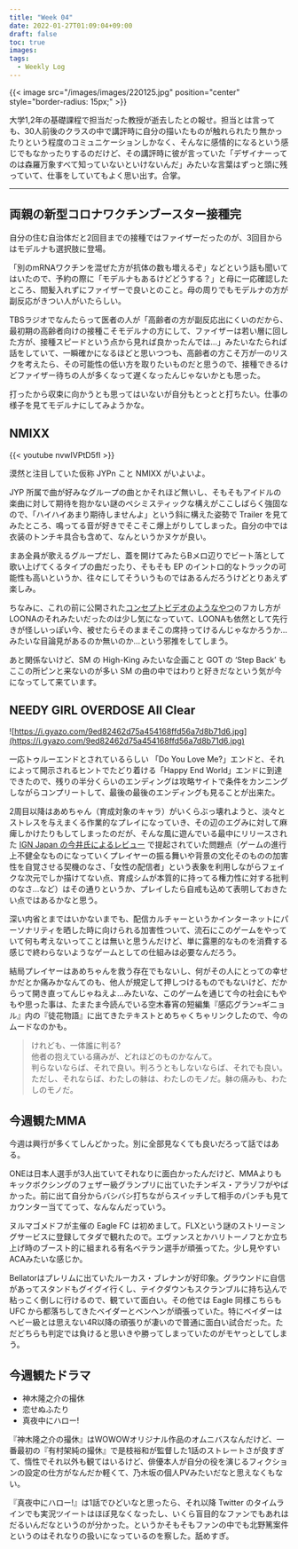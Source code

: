 ```yaml
---
title: "Week 04"
date: 2022-01-27T01:09:04+09:00
draft: false
toc: true
images: 
tags:
  - Weekly Log
---
```

{{< image src="/images/images/220125.jpg" position="center" style="border-radius: 15px;" >}}

大学1,2年の基礎課程で担当だった教授が逝去したとの報せ。担当とは言っても、30人前後のクラスの中で講評時に自分の描いたものが触れられたり無かったりという程度のコミュニケーションしかなく、そんなに感情的になるという感じでもなかったりするのだけど、その講評時に彼が言っていた「デザイナーってのは森羅万象すべて知っていないといけないんだ」みたいな言葉はずっと頭に残っていて、仕事をしていてもよく思い出す。合掌。
 <!--more--> 
---

## 両親の新型コロナワクチンブースター接種完

自分の住む自治体だと2回目までの接種ではファイザーだったのが、3回目からはモデルナも選択肢に登場。

「別のmRNAワクチンを混ぜた方が抗体の数も増えるぞ」などという話も聞いてはいたので、予約の際に「モデルナもあるけどどうする？」と母に一応確認したところ、間髪入れずにファイザーで良いとのこと。母の周りでもモデルナの方が副反応がきつい人がいたらしい。

TBSラジオでなんたらって医者の人が「高齢者の方が副反応出にくいのだから、最初期の高齢者向けの接種こそモデルナの方にして、ファイザーは若い層に回した方が、接種スピードという点から見れば良かったんでは…」みたいなたられば話をしていて、一瞬確かになるほどと思いつつも、高齢者の方こそ万が一のリスクを考えたら、その可能性の低い方を取りたいものだと思うので、接種できるけどファイザー待ちの人が多くなって遅くなったんじゃないかとも思った。

打ったから収束に向かうとも思ってはいないが自分もとっとと打ちたい。仕事の様子を見てモデルナにしてみようかな。

## NMIXX

{{< youtube nvwIVPtD5fI >}}

漠然と注目していた仮称 JYPn こと NMIXX がいよいよ。

JYP 所属で曲が好みなグループの曲とかそれほど無いし、そもそもアイドルの楽曲に対して期待を抱かない謎のペシミスティックな構えがここしばらく強固なので、「ハイハイあまり期待しませんよ」という斜に構えた姿勢で Trailer を見てみたところ、鳴ってる音が好きでそこそこ爆上がりしてしまった。自分の中では衣装のトンチキ具合も含めて、なんというかヌケが良い。

まあ全員が歌えるグループだし、蓋を開けてみたらBメロ辺りでビート落として歌い上げてくるタイプの曲だったり、そもそも EP のイントロ的なトラックの可能性も高いというか、往々にしてそういうものではあるんだろうけどとりあえず楽しみ。

ちなみに、これの前に公開された[コンセプトビデオのようなやつ](https://www.youtube.com/watch?v=BBPxzMVDGQY)のフカし方がLOONAのそれみたいだったのは少し気になっていて、LOONAも依然として先行きが怪しいっぽい今、被せたらそのままそこの席持ってけるんじゃなかろうか…みたいな目論見があるのか無いのか…という邪推をしてしまう。

あと関係ないけど、SM の High-King みたいな企画こと GOT の ‘Step Back’ もここの所ピンと来ないのが多い SM の曲の中ではわりと好きだなという気が今になってして来ています。

## NEEDY GIRL OVERDOSE All Clear

![https://i.gyazo.com/9ed82462d75a454168ffd56a7d8b71d6.jpg](https://i.gyazo.com/9ed82462d75a454168ffd56a7d8b71d6.jpg)

一応トゥルーエンドとされているらしい 「Do You Love Me?」エンドと、それによって開示されるヒントでたどり着ける「Happy End World」エンドに到達できたので、残りの半分くらいのエンディングは攻略サイトで条件をカンニングしながらコンプリートして、最後の最後のエンディングも見ることが出来た。

2周目以降はあめちゃん（育成対象のキャラ）がいくらぶっ壊れようと、淡々とストレスを与えまくる作業的なプレイになっていき、その辺のエグみに対して麻痺しかけたりもしてしまったのだが、そんな風に遊んでいる最中にリリースされた [IGN Japan の今井氏によるレビュー](https://jp.ign.com/needy-girl-overdose/57396/review/needy-girl-overdose) で提起されていた問題点（ゲームの進行上不健全なものになっていくプレイヤーの振る舞いや背景の文化そのものの加害性を自覚させる契機のなさ、「女性の配信者」という表象を利用しながらフェイクな次元でしか描けてない点、育成シムが本質的に持ってる権力性に対する批判のなさ…など）はその通りというか、プレイしたら自戒も込めて表明しておきたい点ではあるかなと思う。

深い内省とまではいかないまでも、配信カルチャーというかインターネットにパーソナリティを晒した時に向けられる加害性ついて、流石にこのゲームをやっていて何も考えないってことは無いと思うんだけど、単に露悪的なものを消費する感じで終わらないようなゲームとしての仕組みは必要なんだろう。

結局プレイヤーはあめちゃんを救う存在でもないし、何がその人にとっての幸せかだとか痛みかなんてのも、他人が規定して押しつけるものでもないけど、だからって開き直ってんじゃねえよ…みたいな、このゲームを通じて今の社会にもやもや思った事は、たまたま今読んでいる空木春宵の短編集『感応グラン=ギニョル』内の『徒花物語』に出てきたテキストとめちゃくちゃリンクしたので、今のムードなのかも。

> けれども、一体誰に判る?  
> 他者の抱えている痛みが、どれほどのものかなんて。  
> 判らないならば、それで良い。判ろうともしないならば、それでも良い。  
> ただし、それならば、わたしの躰は、わたしのモノだ。躰の痛みも、わたしのモノだ。

## 今週観たMMA

今週は興行が多くてしんどかった。別に全部見なくても良いだろって話ではある。

ONEは日本人選手が3人出ていてそれなりに面白かったんだけど、MMAよりもキックボクシングのフェザー級グランプリに出ていたチンギス・アラゾフがやばかった。前に出て自分からバシバシ打ちながらスイッチして相手のパンチも見てカウンター当ててって、なんなんだっていう。

ヌルマゴメドフが主催の Eagle FC は初めまして。FLXという謎のストリーミングサービスに登録してタダで観れたので。エヴァンスとかハリトーノフとか立ち上げ時のブースト的に組まれる有名ベテラン選手が頑張ってた。少し見やすいACAみたいな感じか。

Bellatorはプレリムに出ていたルーカス・ブレナンが好印象。グラウンドに自信があってスタンドもグイグイ行くし、テイクダウンもスクランブルに持ち込んで粘っこく倒しに行けるので、観ていて面白い。その他では Eagle 同様こちらも UFC から都落ちしてきたベイダーとベンヘンが頑張っていた。特にベイダーはヘビー級とは思えない4R以降の頑張りが凄いので普通に面白い試合だった。ただどちらも判定では負けると思いきや勝ってしまっていたのがモヤっとしてしまう。

## 今週観たドラマ

- 神木隆之介の撮休
- 恋せぬふたり
- 真夜中にハロー!

『神木隆之介の撮休』はWOWOWオリジナル作品のオムニバスなんだけど、一番最初の『有村架純の撮休』で是枝裕和が監督した1話のストレートさが良すぎて、惰性でそれ以外も観てはいるけど、俳優本人が自分の役を演じるフィクションの設定の仕方がなんだか軽くて、乃木坂の個人PVみたいだなと思えなくもない。

『真夜中にハロー!』は1話でひどいなと思ったら、それ以降 Twitter のタイムラインでも実況ツイートはほぼ見なくなったし、いくら盲目的なファンでもあれはだるいんだなというのが分かった。というかそもそもファンの中でも北野篤案件というのはそれなりの扱いになっているのを察した。舐めすぎ。